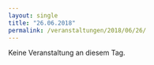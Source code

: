 ```yaml
---
layout: single
title: "26.06.2018"
permalink: /veranstaltungen/2018/06/26/
---
```


Keine Veranstaltung an diesem Tag.
